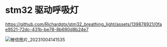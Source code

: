 # stm32 驱动呼吸灯
https://github.com/Richardgtx/stm32_breathing_light/assets/139878921/0fae9521-72dc-431b-be78-8b690d8b24e7


![微信图片_20231004141535](https://github.com/Richardgtx/breathing_light_stm32/assets/139878921/ad3125df-5739-4c31-9375-e5b4eb04e394)
